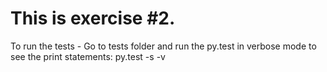 # This is exercise #2.
To run the tests - Go to tests folder and run the py.test in verbose mode to see the print statements:
py.test -s -v 

